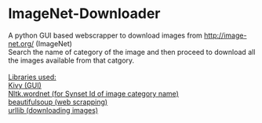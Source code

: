 # ImageNet-Downloader
A python GUI based webscrapper to download images from http://image-net.org/ (ImageNet)  <br />
Search the name of category of the image and then proceed to download all the images available from that catgory.<br /><br />
<u>Libraries used:<u/> <br />
Kivy (GUI)<br />
Nltk.wordnet (for Synset Id of image category name) <br />
beautifulsoup (web scrapping) <br />
urllib (downloading images)<br />


